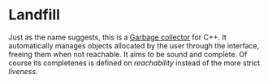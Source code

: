 # Landfill

Just as the name suggests, this is a [Garbage collector](https://en.wikipedia.org/wiki/Garbage_collection_(computer_science)) for C++. It automatically manages objects allocated by the user through the interface, freeing them when not reachable. It aims to be sound and complete. Of course its completenes is defined on *reachability* instead of the more strict *liveness*.
